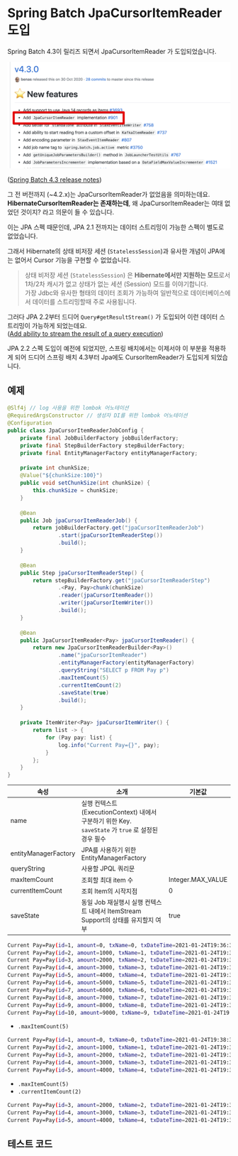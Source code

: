 # Spring Batch JpaCursorItemReader 도입

Spring Batch 4.3이 릴리즈 되면서 JpaCursorItemReader 가 도입되었습니다.  

![intro](./images/intro.png)

([Spring Batch 4.3 release notes](https://github.com/spring-projects/spring-batch/releases/tag/4.3.0))

그 전 버전까지 (~4.2.x)는 JpaCursorItemReader가 없었음을 의미하는데요.  
**HibernateCursorItemReader는 존재하는데**, 왜 JpaCursorItemReader는 여태 없었던 것이지? 라고 의문이 들 수 있습니다.  
  
이는 JPA 스펙 때문인데, JPA 2.1 전까지는 데이터 스트리밍이 가능한 스펙이 별도로 없었습니다.  

그래서 Hibernate의 상태 비저장 세션 (`StatelessSession`)과 유사한 개념이 JPA에는 없어서 Cursor 기능을 구현할 수 없었습니다. 

> 상태 비저장 세션 (`StatelessSession`) 은 **Hibernate에서만 지원하는 모드**로서 1차/2차 캐시가 없고 상태가 없는 세션 (Session) 모드를 이야기합니다.  
> 가장 Jdbc와 유사한 형태의 데이터 조회가 가능하여 일반적으로 데이터베이스에서 데이터를 스트리밍할때 주로 사용됩니다.

그러다 JPA 2.2부터 드디어 ```Query#getResultStream()``` 가 도입되어 이런 데이터 스트리밍이 가능하게 되었는데요.  
([Add ability to stream the result of a query execution](https://github.com/eclipse-ee4j/jpa-api/issues/99))  
  
JPA 2.2 스펙 도입이 예전에 되었지만, 스프링 배치에서는 이제서야 이 부분을 적용하게 되어 드디어 스프링 배치 4.3부터 Jpa에도 CursorItemReader가 도입되게 되었습니다.

## 예제

```java
@Slf4j // log 사용을 위한 lombok 어노테이션
@RequiredArgsConstructor // 생성자 DI를 위한 lombok 어노테이션
@Configuration
public class JpaCursorItemReaderJobConfig {
    private final JobBuilderFactory jobBuilderFactory;
    private final StepBuilderFactory stepBuilderFactory;
    private final EntityManagerFactory entityManagerFactory;

    private int chunkSize;
    @Value("${chunkSize:100}")
    public void setChunkSize(int chunkSize) {
        this.chunkSize = chunkSize;
    }

    @Bean
    public Job jpaCursorItemReaderJob() {
        return jobBuilderFactory.get("jpaCursorItemReaderJob")
                .start(jpaCursorItemReaderStep())
                .build();
    }

    @Bean
    public Step jpaCursorItemReaderStep() {
        return stepBuilderFactory.get("jpaCursorItemReaderStep")
                .<Pay, Pay>chunk(chunkSize)
                .reader(jpaCursorItemReader())
                .writer(jpaCursorItemWriter())
                .build();
    }

    @Bean
    public JpaCursorItemReader<Pay> jpaCursorItemReader() {
        return new JpaCursorItemReaderBuilder<Pay>()
                .name("jpaCursorItemReader")
                .entityManagerFactory(entityManagerFactory)
                .queryString("SELECT p FROM Pay p")
                .maxItemCount(5)
                .currentItemCount(2)
                .saveState(true)
                .build();
    }

    private ItemWriter<Pay> jpaCursorItemWriter() {
        return list -> {
            for (Pay pay: list) {
                log.info("Current Pay={}", pay);
            }
        };
    }
}
```

|속성                   |소개           |기본값             |
|----------------------|-------------|-------------------|
| name                 | 실행 컨텍스트 (ExecutionContext) 내에서 구분하기 위한 Key. <br/>`saveState` 가 `true` 로 설정된 경우 필수|                   
| entityManagerFactory | JPA를 사용하기 위한 EntityManagerFactory |        |           
| queryString          | 사용할 JPQL 쿼리문            |                   |
| maxItemCount         | 조회할 최대 item 수             | Integer.MAX_VALUE |
| currentItemCount     | 조회 Item의 시작지점            | 0                 |
| saveState            | 동일 Job 재실행시 실행 컨텍스트 내에서 ItemStream Support의 상태를 유지할지 여부  | true |

```bash
Current Pay=Pay(id=1, amount=0, txName=0, txDateTime=2021-01-24T19:36:33.690)
Current Pay=Pay(id=2, amount=1000, txName=1, txDateTime=2021-01-24T19:36:33.735)
Current Pay=Pay(id=3, amount=2000, txName=2, txDateTime=2021-01-24T19:36:33.736)
Current Pay=Pay(id=4, amount=3000, txName=3, txDateTime=2021-01-24T19:36:33.737)
Current Pay=Pay(id=5, amount=4000, txName=4, txDateTime=2021-01-24T19:36:33.738)
Current Pay=Pay(id=6, amount=5000, txName=5, txDateTime=2021-01-24T19:36:33.739)
Current Pay=Pay(id=7, amount=6000, txName=6, txDateTime=2021-01-24T19:36:33.740)
Current Pay=Pay(id=8, amount=7000, txName=7, txDateTime=2021-01-24T19:36:33.740)
Current Pay=Pay(id=9, amount=8000, txName=8, txDateTime=2021-01-24T19:36:33.741)
Current Pay=Pay(id=10, amount=9000, txName=9, txDateTime=2021-01-24T19:36:33.742)
```

* `.maxItemCount(5)`

```bash
Current Pay=Pay(id=1, amount=0, txName=0, txDateTime=2021-01-24T19:38:39.569)
Current Pay=Pay(id=2, amount=1000, txName=1, txDateTime=2021-01-24T19:38:39.616)
Current Pay=Pay(id=3, amount=2000, txName=2, txDateTime=2021-01-24T19:38:39.617)
Current Pay=Pay(id=4, amount=3000, txName=3, txDateTime=2021-01-24T19:38:39.618)
Current Pay=Pay(id=5, amount=4000, txName=4, txDateTime=2021-01-24T19:38:39.619)
```

* `.maxItemCount(5)`
* `.currentItemCount(2)`

```bash
Current Pay=Pay(id=3, amount=2000, txName=2, txDateTime=2021-01-24T19:35:28.344)
Current Pay=Pay(id=4, amount=3000, txName=3, txDateTime=2021-01-24T19:35:28.345)
Current Pay=Pay(id=5, amount=4000, txName=4, txDateTime=2021-01-24T19:35:28.346)
```

## 테스트 코드

